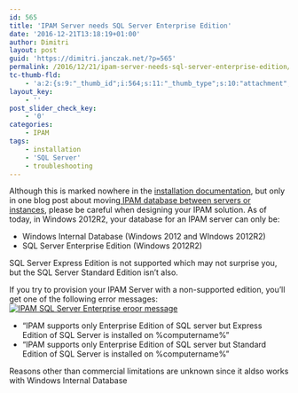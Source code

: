 ```yaml
---
id: 565
title: 'IPAM Server needs SQL Server Enterprise Edition'
date: '2016-12-21T13:18:19+01:00'
author: Dimitri
layout: post
guid: 'https://dimitri.janczak.net/?p=565'
permalink: /2016/12/21/ipam-server-needs-sql-server-enterprise-edition/
tc-thumb-fld:
    - 'a:2:{s:9:"_thumb_id";i:564;s:11:"_thumb_type";s:10:"attachment";}'
layout_key:
    - ''
post_slider_check_key:
    - '0'
categories:
    - IPAM
tags:
    - installation
    - 'SQL Server'
    - troubleshooting
---
```


Although this is marked nowhere in the [installation documentation](https://technet.microsoft.com/en-us/library/jj878325(v=ws.11).aspx), but only in one blog post about moving[ IPAM database between servers or instances](https://blogs.technet.microsoft.com/yagmurs/2014/07/31/moving-ipam-database-from-windows-internal-database-wid-to-sql-server-located-on-the-same-server/), please be careful when designing your IPAM solution. As of today, in Windows 2012R2, your database for an IPAM server can only be:

- Windows Internal Database (Windows 2012 and WIndows 2012R2)
- SQL Server Enterprise Edition (Windows 2012R2)

SQL Server Express Edition is not supported which may not surprise you, but the SQL Server Standard Edition isn’t also.

If you try to provision your IPAM Server with a non-supported edition, you’ll get one of the following error messages:[![IPAM SQL Server Enterprise eroor message](https://dimitri.janczak.net/wp-content/uploads/2016/12/Ipam-Server-Provisioning-Needs-SQL-Server-Enterprise.png)](https://dimitri.janczak.net/wp-content/uploads/2016/12/Ipam-Server-Provisioning-Needs-SQL-Server-Enterprise.png)

- “IPAM supports only Enterprise Edition of SQL server but Express Edition of SQL Server is installed on %computername%”
- “IPAM supports only Enterprise Edition of SQL server but Standard Edition of SQL Server is installed on %computername%”

Reasons other than commercial limitations are unknown since it aldso works with Windows Internal Database
